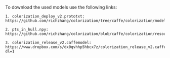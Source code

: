 To download the used models use the following links:

    1. colorization_deploy_v2.prototxt:    https://github.com/richzhang/colorization/tree/caffe/colorization/models
    
    2. pts_in_hull.npy:					   https://github.com/richzhang/colorization/blob/caffe/colorization/resources/pts_in_hull.npy
    
    3. colorization_release_v2.caffemodel: https://www.dropbox.com/s/dx0qvhhp5hbcx7z/colorization_release_v2.caffemodel?dl=1
